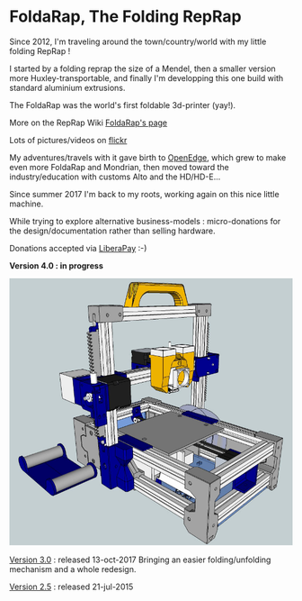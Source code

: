 FoldaRap, The Folding RepRap
============================
Since 2012, I'm traveling around the town/country/world with my little folding RepRap !

I started by a folding reprap the size of a Mendel, then a smaller version more Huxley-transportable, and finally I'm developping this one build with standard aluminium extrusions.

The FoldaRap was the world's first foldable 3d-printer (yay!).

More on the RepRap Wiki [FoldaRap's page](http://reprap.org/wiki/FoldaRap)

Lots of pictures/videos on [flickr](http://www.flickr.com/photos/watsdesign/tags/foldarap/)

My adventures/travels with it gave birth to [OpenEdge](https://openedge.cc), which grew to make even more FoldaRap and Mondrian, then moved toward the industry/education with customs Alto and the HD/HD-E...

Since summer 2017 I'm back to my roots, working again on this nice little machine.

While trying to explore alternative business-models : micro-donations for the design/documentation rather than selling hardware.

Donations accepted via [LiberaPay](https://liberapay.com/EmmanuelG/?lang=en) :-)

**Version 4.0 : in progress**

![FoldaRap 4.0 color scheme](https://github.com/EmmanuelG/Foldarap/blob/master/Folda3.5-color.jpg "FoldaRap 4.0 Color Scheme")

[Version 3.0](https://github.com/EmmanuelG/Foldarap/tree/FoldaRap-3.0) : released 13-oct-2017
Bringing an easier folding/unfolding mechanism and a whole redesign.

[Version 2.5](https://github.com/EmmanuelG/Foldarap/tree/FoldaRap-2.5) : released 21-jul-2015